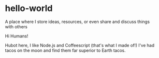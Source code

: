 # hello-world
A place where I store ideas, resources, or even share and discuss things with others

Hi Humans!

Hubot here, I like Node.js and Coffeescript (that's what I made of!)
I've had tacos on the moon and find them far superior to Earth tacos.
